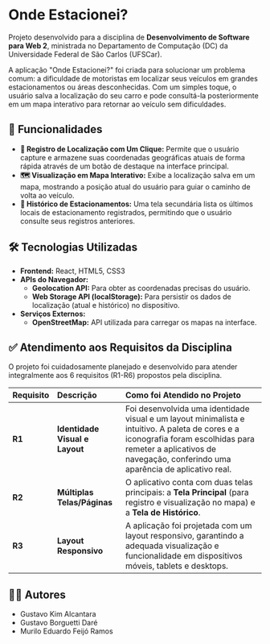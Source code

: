 # Onde Estacionei?

Projeto desenvolvido para a disciplina de **Desenvolvimento de Software para Web 2**, ministrada no Departamento de Computação (DC) da Universidade Federal de São Carlos (UFSCar).

A aplicação "Onde Estacionei?" foi criada para solucionar um problema comum: a dificuldade de motoristas em localizar seus veículos em grandes estacionamentos ou áreas desconhecidas. Com um simples toque, o usuário salva a localização do seu carro e pode consultá-la posteriormente em um mapa interativo para retornar ao veículo sem dificuldades.

## 🚀 Funcionalidades

* **📍 Registro de Localização com Um Clique:** Permite que o usuário capture e armazene suas coordenadas geográficas atuais de forma rápida através de um botão de destaque na interface principal.
* **🗺️ Visualização em Mapa Interativo:** Exibe a localização salva em um mapa, mostrando a posição atual do usuário para guiar o caminho de volta ao veículo.
* **📜 Histórico de Estacionamentos:** Uma tela secundária lista os últimos locais de estacionamento registrados, permitindo que o usuário consulte seus registros anteriores.

## 🛠️ Tecnologias Utilizadas

* **Frontend:** React, HTML5, CSS3
* **APIs do Navegador:**
    * **Geolocation API:** Para obter as coordenadas precisas do usuário.
    * **Web Storage API (localStorage):** Para persistir os dados de localização (atual e histórico) no dispositivo.
* **Serviços Externos:**
    * **OpenStreetMap:** API utilizada para carregar os mapas na interface.

## ✅ Atendimento aos Requisitos da Disciplina

O projeto foi cuidadosamente planejado e desenvolvido para atender integralmente aos 6 requisitos (R1-R6) propostos pela disciplina.

| Requisito | Descrição                    | Como foi Atendido no Projeto                                                                                                                                                                                          |
| :---     | :---                         | :---                                                                                                                                                                                                                  |
| **R1** | **Identidade Visual e Layout** | Foi desenvolvida uma identidade visual e um layout minimalista e intuitivo. A paleta de cores e a iconografia foram escolhidas para remeter a aplicativos de navegação, conferindo uma aparência de aplicativo real. |
| **R2** | **Múltiplas Telas/Páginas** | O aplicativo conta com duas telas principais: a **Tela Principal** (para registro e visualização no mapa) e a **Tela de Histórico**.                                                                                 |
| **R3** | **Layout Responsivo** | A aplicação foi projetada com um layout responsivo, garantindo a adequada visualização e funcionalidade em dispositivos móveis, tablets e desktops.                                                                   |                            |

## 🧑‍💻 Autores

* Gustavo Kim Alcantara
* Gustavo Borguetti Daré
* Murilo Eduardo Feijó Ramos
